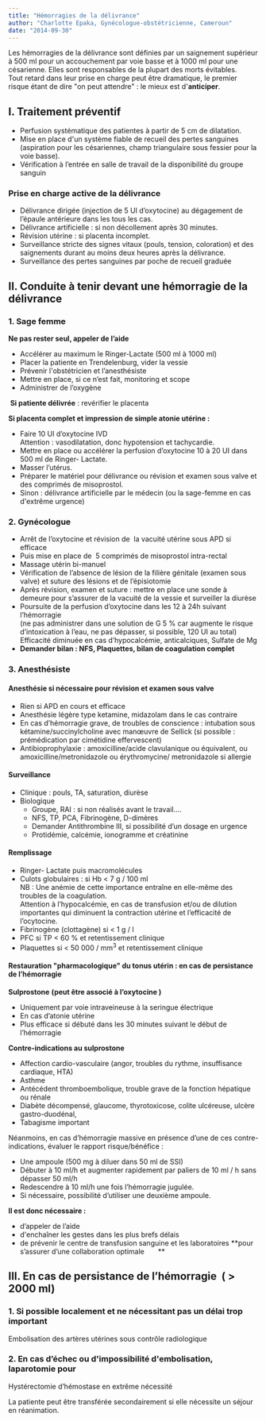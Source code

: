 ```yaml
---
title: "Hémorragies de la délivrance"
author: "Charlotte Epaka, Gynécologue-obstétricienne, Cameroun"
date: "2014-09-30"
---
```


Les hémorragies de la délivrance sont définies par un saignement supérieur à 500 ml pour un accouchement par voie basse et à 1000 ml pour une césarienne. Elles sont responsables de la plupart des morts évitables.  
Tout retard dans leur prise en charge peut être dramatique, le premier risque étant de dire "on peut attendre" : le mieux est d'**anticiper**.
## I. Traitement préventif

*   Perfusion systématique des patientes à partir de 5 cm de dilatation.
*   Mise en place d'un système fiable de recueil des pertes sanguines (aspiration pour les césariennes, champ triangulaire sous fessier pour la voie basse).
*   Vérification à l’entrée en salle de travail de la disponibilité du groupe sanguin

### Prise en charge active de la délivrance 

*   Délivrance dirigée (injection de 5 UI d’oxytocine) au dégagement de l’épaule antérieure dans les tous les cas.
*   Délivrance artificielle : si non décollement après 30 minutes.
*   Révision utérine : si placenta incomplet.
*   Surveillance stricte des signes vitaux (pouls, tension, coloration) et des saignements durant au moins deux heures après la délivrance. 
*   Surveillance des pertes sanguines par poche de recueil graduée

## II. Conduite à tenir devant une hémorragie de la délivrance

### 1. Sage femme

**Ne pas rester seul, appeler de l’aide**

*   Accélérer au maximum le Ringer-Lactate (500 ml à 1000 ml)
*   Placer la patiente en Trendelenburg, vider la vessie
*   Prévenir l'obstétricien et l’anesthésiste
*   Mettre en place, si ce n’est fait, monitoring et scope
*   Administrer de l’oxygène

 **Si patiente délivrée** : revérifier le placenta

**Si placenta complet et impression de simple atonie utérine :**

*   Faire 10 UI d’oxytocine IVD  
    Attention : vasodilatation, donc hypotension et tachycardie.
*   Mettre en place ou accélérer la perfusion d’oxytocine 10 à 20 UI dans 500 ml de Ringer- Lactate.
*   Masser l’utérus.
*   Préparer le matériel pour délivrance ou révision et examen sous valve et des comprimés de misoprostol.
*   Sinon : délivrance artificielle par le médecin (ou la sage-femme en cas d'extrême urgence)

### 2. Gynécologue

*   Arrêt de l’oxytocine et révision de  la vacuité utérine sous APD si efficace
*   Puis mise en place de  5 comprimés de misoprostol intra-rectal
*   Massage utérin bi-manuel
*   Vérification de l’absence de lésion de la filière génitale (examen sous valve) et suture des lésions et de l’épisiotomie
*   Après révision, examen et suture : mettre en place une sonde à demeure pour s’assurer de la vacuité de la vessie et surveiller la diurèse
*   Poursuite de la perfusion d’oxytocine dans les 12 à 24h suivant l’hémorragie  
    (ne pas administrer dans une solution de G 5 % car augmente le risque d’intoxication à l’eau, ne pas dépasser, si possible, 120 UI au total)  
    Efficacité diminuée en cas d’hypocalcémie, anticalciques, Sulfate de Mg
*   **Demander bilan : NFS, Plaquettes, bilan de coagulation complet**

### 3. Anesthésiste

#### **Anesthésie si nécessaire pour révision et examen sous valve**

*   Rien si APD en cours et efficace
*   Anesthésie légère type ketamine, midazolam dans le cas contraire
*   En cas d’hémorragie grave, de troubles de conscience : intubation sous kétamine/succinylcholine avec manœuvre de Sellick (si possible : prémédication par cimétidine effervescent)
*   Antibioprophylaxie : amoxicilline/acide clavulanique ou équivalent, ou amoxicilline/metronidazole ou érythromycine/ metronidazole si allergie

#### Surveillance 

*   Clinique : pouls, TA, saturation, diurèse
*   Biologique
    *   Groupe, RAI : si non réalisés avant le travail….
    *   NFS, TP, PCA, Fibrinogène, D-dimères
    *   Demander Antithrombine III, si possibilité d’un dosage en urgence
    *   Protidémie, calcémie, ionogramme et créatinine

#### Remplissage 

*   Ringer- Lactate puis macromolécules
*   Culots globulaires : si Hb < 7 g / 100 ml  
    NB : Une anémie de cette importance entraîne en elle-même des troubles de la coagulation.  
    Attention à l’hypocalcémie, en cas de transfusion et/ou de dilution importantes qui diminuent la contraction utérine et l’efficacité de l’ocytocine.
*   Fibrinogène (clottagène) si < 1 g / l
*   PFC si TP < 60 % et retentissement clinique
*   Plaquettes si < 50 000 / mm<sup>3</sup> et retentissement clinique

#### Restauration "pharmacologique" du tonus utérin : en cas de persistance de l’hémorragie

**Sulprostone** **(peut être associé à l’oxytocine )**

*   Uniquement par voie intraveineuse à la seringue électrique
*   En cas d’atonie utérine
*   Plus efficace si débuté dans les 30 minutes suivant le début de l’hémorragie

**Contre-indications au sulprostone**

*   Affection cardio-vasculaire (angor, troubles du rythme, insuffisance cardiaque, HTA)
*   Asthme
*   Antécédent thromboembolique, trouble grave de la fonction hépatique ou rénale
*   Diabète décompensé, glaucome, thyrotoxicose, colite ulcéreuse, ulcère gastro-duodénal,
*   Tabagisme important

Néanmoins, en cas d’hémorragie massive en présence d’une de ces contre-indications, évaluer le rapport risque/bénéfice :

*   Une ampoule (500 mg à diluer dans 50 ml de SSI)
*   Débuter à 10 ml/h et augmenter rapidement par paliers de 10 ml / h sans dépasser 50 ml/h
*   Redescendre à 10 ml/h une fois l’hémorragie jugulée.
*   Si nécessaire, possibilité d’utiliser une deuxième ampoule.

**Il est donc nécessaire :**

*   d’appeler de l’aide
*   d'enchaîner les gestes dans les plus brefs délais
*   de prévenir le centre de transfusion sanguine et les laboratoires **pour s’assurer d’une collaboration optimale       **

## III. En cas de persistance de l’hémorragie  ( > 2000 ml)

### 1. Si possible localement et ne nécessitant pas un délai trop important 

Embolisation des artères utérines sous contrôle radiologique

### 2. En cas d’échec ou d'impossibilité d'embolisation, laparotomie pour 

Hystérectomie d’hémostase en extrême nécessité

La patiente peut être transférée secondairement si elle nécessite un séjour en réanimation.